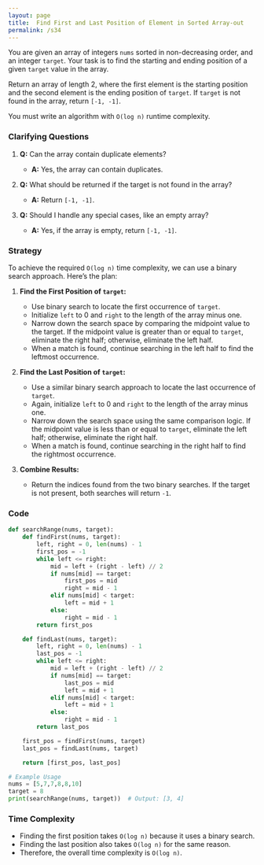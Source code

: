 ```yaml
---
layout: page
title:  Find First and Last Position of Element in Sorted Array-out
permalink: /s34
---
```

You are given an array of integers `nums` sorted in non-decreasing order, and an integer `target`. Your task is to find the starting and ending position of a given `target` value in the array.

Return an array of length 2, where the first element is the starting position and the second element is the ending position of `target`. If `target` is not found in the array, return `[-1, -1]`.

You must write an algorithm with `O(log n)` runtime complexity.

### Clarifying Questions
1. **Q:** Can the array contain duplicate elements?
   - **A:** Yes, the array can contain duplicates.
   
2. **Q:** What should be returned if the target is not found in the array?
   - **A:** Return `[-1, -1]`.
   
3. **Q:** Should I handle any special cases, like an empty array?
   - **A:** Yes, if the array is empty, return `[-1, -1]`.

### Strategy
To achieve the required `O(log n)` time complexity, we can use a binary search approach. Here’s the plan:

1. **Find the First Position of `target`:**
    - Use binary search to locate the first occurrence of `target`. 
    - Initialize `left` to 0 and `right` to the length of the array minus one.
    - Narrow down the search space by comparing the midpoint value to the target. If the midpoint value is greater than or equal to `target`, eliminate the right half; otherwise, eliminate the left half.
    - When a match is found, continue searching in the left half to find the leftmost occurrence.

2. **Find the Last Position of `target`:**
    - Use a similar binary search approach to locate the last occurrence of `target`.
    - Again, initialize `left` to 0 and `right` to the length of the array minus one.
    - Narrow down the search space using the same comparison logic. If the midpoint value is less than or equal to `target`, eliminate the left half; otherwise, eliminate the right half.
    - When a match is found, continue searching in the right half to find the rightmost occurrence.

3. **Combine Results:**
    - Return the indices found from the two binary searches. If the target is not present, both searches will return `-1`.

### Code
```python
def searchRange(nums, target):
    def findFirst(nums, target):
        left, right = 0, len(nums) - 1
        first_pos = -1
        while left <= right:
            mid = left + (right - left) // 2
            if nums[mid] == target:
                first_pos = mid
                right = mid - 1
            elif nums[mid] < target:
                left = mid + 1
            else:
                right = mid - 1
        return first_pos

    def findLast(nums, target):
        left, right = 0, len(nums) - 1
        last_pos = -1
        while left <= right:
            mid = left + (right - left) // 2
            if nums[mid] == target:
                last_pos = mid
                left = mid + 1
            elif nums[mid] < target:
                left = mid + 1
            else:
                right = mid - 1
        return last_pos

    first_pos = findFirst(nums, target)
    last_pos = findLast(nums, target)

    return [first_pos, last_pos]

# Example Usage
nums = [5,7,7,8,8,10]
target = 8
print(searchRange(nums, target))  # Output: [3, 4]
```

### Time Complexity
- Finding the first position takes `O(log n)` because it uses a binary search.
- Finding the last position also takes `O(log n)` for the same reason.
- Therefore, the overall time complexity is `O(log n)`.